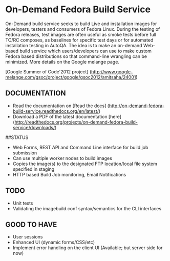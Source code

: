 # On-Demand Fedora Build Service

On-Demand build service seeks to build Live and installation images for developers, testers and consumers of Fedora Linux. During the testing of Fedora releases, test images are often useful as smoke tests before full TC/RC composes, as baselines for specific test days or for automated installation testing in AutoQA. The idea is to make an on-demand Web-based build service which users/developers can use to make custom Fedora based distributions so that command-line wrangling can be minimized. More details on the Google melange page.

[Google Summer of Code'2012 project] (http://www.google-melange.com/gsoc/project/google/gsoc2012/amitsaha/24001)


## DOCUMENTATION

+ Read the documentation on [Read the docs] (http://on-demand-fedora-build-service.readthedocs.org/en/latest/)
+ Download a PDF of the latest documentation [here] (http://readthedocs.org/projects/on-demand-fedora-build-service/downloads/)


##STATUS

+ Web Forms, REST API and Command Line interface for build job submission
+ Can use multiple worker nodes to build images
+ Copies the image(s) to the designated FTP location/local file system specified in staging
+ HTTP based Build Job monitoring, Email Notifications


## TODO

+ Unit tests
+ Validating the imagebuild.conf syntax/semantics for the CLI interfaces

## GOOD TO HAVE

+ User sessions
+ Enhanced UI (dynamic forms/CSS/etc)
+ Implement error handling on the client UI (Available; but server side for now)
